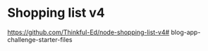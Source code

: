 Shopping list v4
================

https://github.com/Thinkful-Ed/node-shopping-list-v4# blog-app-challenge-starter-files

